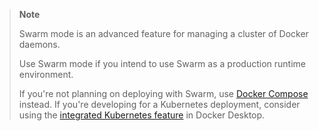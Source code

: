 > **Note**
>
> Swarm mode is an advanced feature for managing a cluster of Docker daemons.
>
> Use Swarm mode if you intend to use Swarm as a production runtime environment.
> 
> If you're not planning on deploying with Swarm, use
> [Docker Compose](/compose/) instead.
> If you're developing for a Kubernetes deployment, consider using the
> [integrated Kubernetes feature](/desktop/kubernetes/) in Docker Desktop.